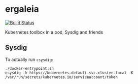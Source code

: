 # ergaleia
[![Build Status](https://secure.travis-ci.org/codem8s/ergaleia.svg?branch=master)](http://travis-ci.org/codem8s/ergaleia)

Kubernetes toolbox in a pod, Sysdig and friends

## Sysdig
To actually run `csysdig`:

    ./docker-entrypoint.sh
    csysdig -k https://kubernetes.default.svc.cluster.local -K /var/run/secrets/kubernetes.io/serviceaccount/token